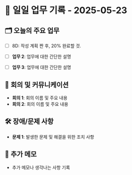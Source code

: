 # 📅 일일 업무 기록 - 2025-05-23

## 🗂 오늘의 주요 업무
- [ ] 8D: 작성 계획 짠 후, 20% 완료할 것.
- [ ] **업무 2**: 업무에 대한 간단한 설명
- [ ] **업무 3**: 업무에 대한 간단한 설명


## 🔄 회의 및 커뮤니케이션
- **회의 1**: 회의 이름 및 주요 내용
- **회의 2**: 회의 이름 및 주요 내용

## 🛠 장애/문제 사항
- **문제 1**: 발생한 문제 및 해결을 위한 조치 사항


## 📝 추가 메모
- 추가 메모나 생각나는 사항 기록
